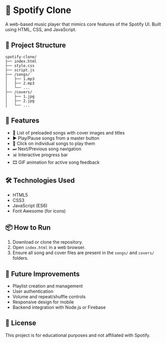 # 🎵 Spotify Clone

A web-based music player that mimics core features of the Spotify UI. Built using HTML, CSS, and JavaScript.

## 📁 Project Structure

```
spotify-clone/
├── index.html
├── style.css
├── script.js
├── /songs/
│   ├── 1.mp3
│   ├── 2.mp3
│   └── ...
├── /covers/
│   ├── 1.jpg
│   ├── 2.jpg
│   └── ...
```

## 🚀 Features

- 🎼 List of preloaded songs with cover images and titles
- ▶️ Play/Pause songs from a master button
- 🔀 Click on individual songs to play them
- ⏭ Next/Previous song navigation
- 📊 Interactive progress bar
- 🎞 GIF animation for active song feedback

## 🛠 Technologies Used

- HTML5
- CSS3
- JavaScript (ES6)
- Font Awesome (for icons)

## 📦 How to Run

1. Download or clone the repository.
2. Open `index.html` in a web browser.
3. Ensure all song and cover files are present in the `songs/` and `covers/` folders.

## 🔮 Future Improvements

- Playlist creation and management
- User authentication
- Volume and repeat/shuffle controls
- Responsive design for mobile
- Backend integration with Node.js or Firebase

## 📜 License

This project is for educational purposes and not affiliated with Spotify.
